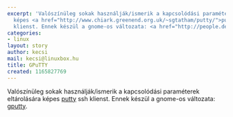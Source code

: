 ```yaml
---
excerpt: 'Valószínüleg sokak használják/ismerik a kapcsolódási paraméterek eltárolására
  képes <a href="http://www.chiark.greenend.org.uk/~sgtatham/putty/">putty</a> ssh
  klienst. Ennek készül a gnome-os változata: <a href="http://people.defora.org/~khorben/projects/gputty/">gputty</a>.'
categories:
- linux
layout: story
author: kecsi
mail: kecsi@linuxbox.hu
title: GPuTTY
created: 1165827769
---
```

Valószínüleg sokak használják/ismerik a kapcsolódási paraméterek eltárolására képes <a href="http://www.chiark.greenend.org.uk/~sgtatham/putty/">putty</a> ssh klienst. Ennek készül a gnome-os változata: <a href="http://people.defora.org/~khorben/projects/gputty/">gputty</a>.
